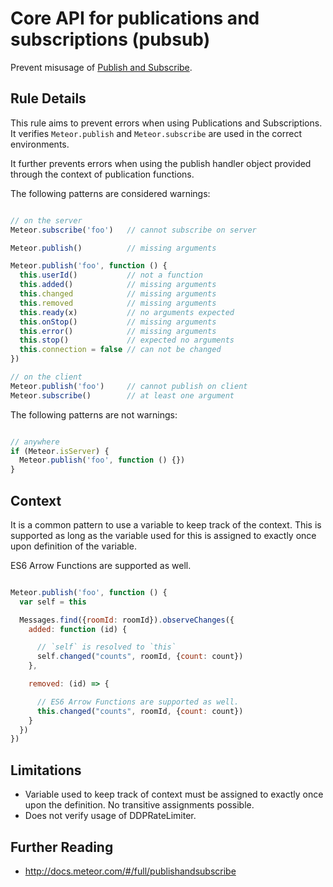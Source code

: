 # Core API for publications and subscriptions (pubsub)

Prevent misusage of [Publish and Subscribe](http://docs.meteor.com/#/full/publishandsubscribe).


## Rule Details

This rule aims to prevent errors when using Publications and Subscriptions. It verifies `Meteor.publish` and `Meteor.subscribe` are used in the correct environments.

It further prevents errors when using the publish handler object provided through the context of publication functions.

The following patterns are considered warnings:

```js

// on the server
Meteor.subscribe('foo')   // cannot subscribe on server

Meteor.publish()          // missing arguments

Meteor.publish('foo', function () {
  this.userId()           // not a function
  this.added()            // missing arguments
  this.changed            // missing arguments
  this.removed            // missing arguments
  this.ready(x)           // no arguments expected
  this.onStop()           // missing arguments
  this.error()            // missing arguments
  this.stop()             // expected no arguments
  this.connection = false // can not be changed
})

// on the client
Meteor.publish('foo')     // cannot publish on client
Meteor.subscribe()        // at least one argument

```

The following patterns are not warnings:

```js

// anywhere
if (Meteor.isServer) {
  Meteor.publish('foo', function () {})
}

```

## Context
It is a common pattern to use a variable to keep track of the context. This is supported as long as the variable used for this is assigned to exactly once upon definition of the variable.

ES6 Arrow Functions are supported as well.

```js

Meteor.publish('foo', function () {
  var self = this

  Messages.find({roomId: roomId}).observeChanges({
    added: function (id) {

      // `self` is resolved to `this`
      self.changed("counts", roomId, {count: count})
    },

    removed: (id) => {

      // ES6 Arrow Functions are supported as well.
      this.changed("counts", roomId, {count: count})
    }
  })
})

```

## Limitations

- Variable used to keep track of context must be assigned to exactly once upon the definition. No transitive assignments possible.
- Does not verify usage of DDPRateLimiter.

## Further Reading

* http://docs.meteor.com/#/full/publishandsubscribe
